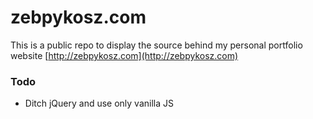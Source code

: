 # zebpykosz.com

This is a public repo to display the source behind my personal portfolio website [http://zebpykosz.com](http://zebpykosz.com)

### Todo

- Ditch jQuery and use only vanilla JS